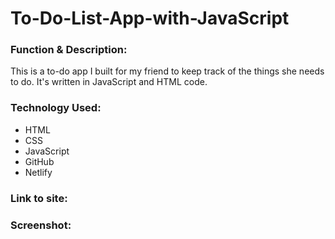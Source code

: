 # To-Do-List-App-with-JavaScript

<h3>Function & Description:</h3>
This is a to-do app I built for my friend to keep track of the things she needs to do. It's written in JavaScript and HTML code.


<h3>Technology Used:</h3>

- HTML
- CSS
- JavaScript
- GitHub 
- Netlify

<h3>Link to site:</h3>


<h3>Screenshot:</h3>

